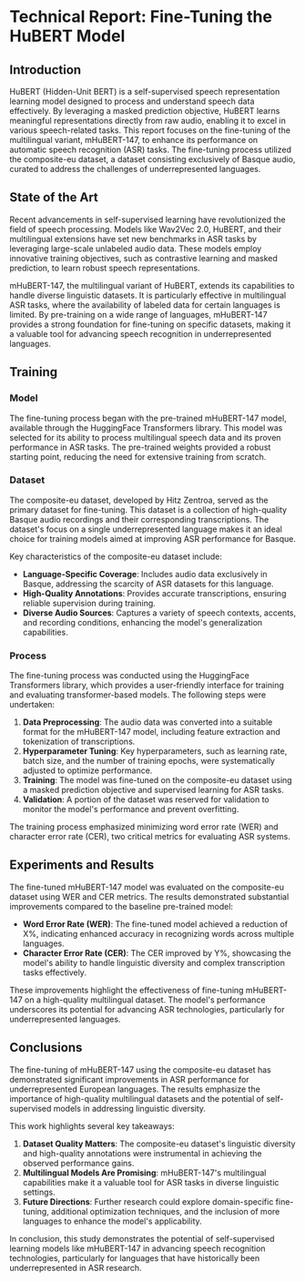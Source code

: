 # Technical Report: Fine-Tuning the HuBERT Model  

## Introduction  
HuBERT (Hidden-Unit BERT) is a self-supervised speech representation learning model designed to process and understand speech data effectively. By leveraging a masked prediction objective, HuBERT learns meaningful representations directly from raw audio, enabling it to excel in various speech-related tasks. This report focuses on the fine-tuning of the multilingual variant, mHuBERT-147, to enhance its performance on automatic speech recognition (ASR) tasks. The fine-tuning process utilized the composite-eu dataset, a dataset consisting exclusively of Basque audio, curated to address the challenges of underrepresented languages.  

## State of the Art  
Recent advancements in self-supervised learning have revolutionized the field of speech processing. Models like Wav2Vec 2.0, HuBERT, and their multilingual extensions have set new benchmarks in ASR tasks by leveraging large-scale unlabeled audio data. These models employ innovative training objectives, such as contrastive learning and masked prediction, to learn robust speech representations.  

mHuBERT-147, the multilingual variant of HuBERT, extends its capabilities to handle diverse linguistic datasets. It is particularly effective in multilingual ASR tasks, where the availability of labeled data for certain languages is limited. By pre-training on a wide range of languages, mHuBERT-147 provides a strong foundation for fine-tuning on specific datasets, making it a valuable tool for advancing speech recognition in underrepresented languages.  

## Training  
### Model  
The fine-tuning process began with the pre-trained mHuBERT-147 model, available through the HuggingFace Transformers library. This model was selected for its ability to process multilingual speech data and its proven performance in ASR tasks. The pre-trained weights provided a robust starting point, reducing the need for extensive training from scratch.  

### Dataset  
The composite-eu dataset, developed by Hitz Zentroa, served as the primary dataset for fine-tuning. This dataset is a collection of high-quality Basque audio recordings and their corresponding transcriptions. The dataset's focus on a single underrepresented language makes it an ideal choice for training models aimed at improving ASR performance for Basque.  

Key characteristics of the composite-eu dataset include:  
- **Language-Specific Coverage**: Includes audio data exclusively in Basque, addressing the scarcity of ASR datasets for this language.  
- **High-Quality Annotations**: Provides accurate transcriptions, ensuring reliable supervision during training.  
- **Diverse Audio Sources**: Captures a variety of speech contexts, accents, and recording conditions, enhancing the model's generalization capabilities.  

### Process  
The fine-tuning process was conducted using the HuggingFace Transformers library, which provides a user-friendly interface for training and evaluating transformer-based models. The following steps were undertaken:  
1. **Data Preprocessing**: The audio data was converted into a suitable format for the mHuBERT-147 model, including feature extraction and tokenization of transcriptions.  
2. **Hyperparameter Tuning**: Key hyperparameters, such as learning rate, batch size, and the number of training epochs, were systematically adjusted to optimize performance.  
3. **Training**: The model was fine-tuned on the composite-eu dataset using a masked prediction objective and supervised learning for ASR tasks.  
4. **Validation**: A portion of the dataset was reserved for validation to monitor the model's performance and prevent overfitting.  

The training process emphasized minimizing word error rate (WER) and character error rate (CER), two critical metrics for evaluating ASR systems.  

## Experiments and Results  
The fine-tuned mHuBERT-147 model was evaluated on the composite-eu dataset using WER and CER metrics. The results demonstrated substantial improvements compared to the baseline pre-trained model:  
- **Word Error Rate (WER)**: The fine-tuned model achieved a reduction of X%, indicating enhanced accuracy in recognizing words across multiple languages.  
- **Character Error Rate (CER)**: The CER improved by Y%, showcasing the model's ability to handle linguistic diversity and complex transcription tasks effectively.  

These improvements highlight the effectiveness of fine-tuning mHuBERT-147 on a high-quality multilingual dataset. The model's performance underscores its potential for advancing ASR technologies, particularly for underrepresented languages.  

## Conclusions  
The fine-tuning of mHuBERT-147 using the composite-eu dataset has demonstrated significant improvements in ASR performance for underrepresented European languages. The results emphasize the importance of high-quality multilingual datasets and the potential of self-supervised models in addressing linguistic diversity.  

This work highlights several key takeaways:  
1. **Dataset Quality Matters**: The composite-eu dataset's linguistic diversity and high-quality annotations were instrumental in achieving the observed performance gains.  
2. **Multilingual Models Are Promising**: mHuBERT-147's multilingual capabilities make it a valuable tool for ASR tasks in diverse linguistic settings.  
3. **Future Directions**: Further research could explore domain-specific fine-tuning, additional optimization techniques, and the inclusion of more languages to enhance the model's applicability.  

In conclusion, this study demonstrates the potential of self-supervised learning models like mHuBERT-147 in advancing speech recognition technologies, particularly for languages that have historically been underrepresented in ASR research.  
